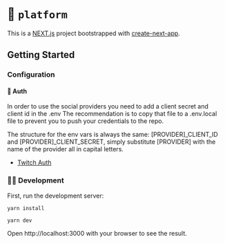 # 🚀 `platform`

This is a [NEXT.js](https://nextjs.org/) project bootstrapped with [create-next-app](https://github.com/vercel/next.js/tree/canary/packages/create-next-app).

## Getting Started

### Configuration

#### 🔑 Auth

In order to use the social providers you need to add a client secret and client id in the .env The recommendation is to copy that file to a .env.local file to prevent you to push your credentials to the repo.

The structure for the env vars is always the same: [PROVIDER]_CLIENT_ID and [PROVIDER]_CLIENT_SECRET, simply substitute [PROVIDER] with the name of the provider all in capital letters.

- [Twitch Auth](https://next-auth.js.org/providers/twitch)

### 🧑‍💻 Development

First, run the development server:

```
yarn install

yarn dev
```

Open http://localhost:3000 with your browser to see the result.

